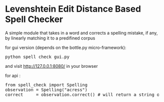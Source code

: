 Levenshtein Edit Distance Based Spell Checker
=============================================

A simple module that takes in a word and corrects a spelling mistake, if any, by linearly matching it to a predifined corpus

for gui version (depends on the bottle.py micro-framework):
<pre>
python spell_check_gui.py
</pre>
and visit http://127.0.0.1:8080/ in your browser

for api :
<pre>
from spell_check import Spelling
observation = Spelling("acress")
correct     = observation.correct() # will return a string or list
</pre>
